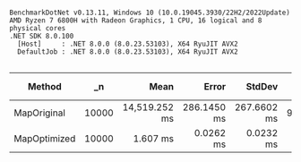 ```

BenchmarkDotNet v0.13.11, Windows 10 (10.0.19045.3930/22H2/2022Update)
AMD Ryzen 7 6800H with Radeon Graphics, 1 CPU, 16 logical and 8 physical cores
.NET SDK 8.0.100
  [Host]     : .NET 8.0.0 (8.0.23.53103), X64 RyuJIT AVX2
  DefaultJob : .NET 8.0.0 (8.0.23.53103), X64 RyuJIT AVX2


```
| Method       | _n    | Mean          | Error       | StdDev      | Ratio    | RatioSD | Gen0         | Gen1      | Gen2    | Allocated      | Alloc Ratio |
|------------- |------ |--------------:|------------:|------------:|---------:|--------:|-------------:|----------:|--------:|---------------:|------------:|
| MapOriginal  | 10000 | 14,519.252 ms | 286.1450 ms | 267.6602 ms | 9,039.77 |  238.40 | 1560000.0000 | 4000.0000 |       - | 12746505.34 KB |   14,121.60 |
| MapOptimized | 10000 |      1.607 ms |   0.0262 ms |   0.0232 ms |     1.00 |    0.00 |     140.6250 |   91.7969 | 70.3125 |      902.63 KB |        1.00 |
